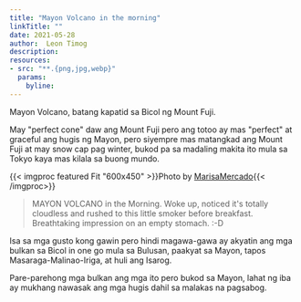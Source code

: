 ```yaml
---
title: "Mayon Volcano in the morning"
linkTitle: ""
date: 2021-05-28
author:  Leon Timog
description: 
resources:
- src: "**.{png,jpg,webp}"
  params:
    byline: 
---
```

Mayon Volcano, batang kapatid sa Bicol ng Mount Fuji.

May "perfect cone" daw ang Mount Fuji pero ang totoo ay mas "perfect" at graceful ang hugis ng Mayon, pero siyempre mas matangkad ang Mount Fuji at may snow cap pag winter, bukod pa sa madaling makita ito mula sa Tokyo kaya mas kilala sa buong mundo.

{{< imgproc featured Fit "600x450" >}}Photo by <a href="https://www.reddit.com/r/Philippines/comments/nmbad5/mayon_volcano_in_the_morning_woke_up_noticed_its/">MarisaMercado</a>{{< /imgproc>}}

>MAYON VOLCANO in the Morning. Woke up, noticed it's totally cloudless and rushed to this little smoker before breakfast. Breathtaking impression on an empty stomach. :-D

Isa sa mga gusto kong gawin pero hindi magawa-gawa ay akyatin ang mga bulkan sa Bicol in one go mula sa Bulusan, paakyat sa Mayon, tapos Masaraga-Malinao-Iriga, at huli ang Isarog.

Pare-parehong mga bulkan ang mga ito pero bukod sa Mayon, lahat ng iba ay mukhang nawasak ang mga hugis dahil sa malakas na pagsabog.

